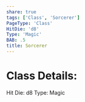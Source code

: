```yaml
---
share: true
tags: ['Class', 'Sorcerer']
PageType: 'Class'
HitDie: 'd8'
Type: 'Magic'
BAB: .5
title: Sorcerer
---
```

# Class Details:

Hit Die: d8
Type: Magic